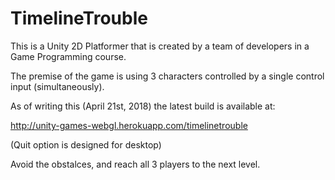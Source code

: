 # TimelineTrouble

This is a Unity 2D Platformer that is created by a team of developers in a Game Programming course.

The premise of the game is using 3 characters controlled by a single control input (simultaneously). 

As of writing this (April 21st, 2018) the latest build is available at:

http://unity-games-webgl.herokuapp.com/timelinetrouble

(Quit option is designed for desktop)

Avoid the obstalces, and reach all 3 players to the next level.
